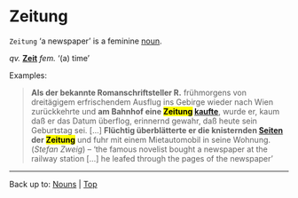 # Zeitung

`Zeitung` ‘a newspaper’ is a feminine [noun](../../index.md). 

*qv.* **[Zeit](Zeit.md)** *fem.* ‘(a) time’

Examples:

> **Als der bekannte Romanschriftsteller R.** frühmorgens von dreitägigem erfrischendem Ausflug ins Gebirge wieder nach Wien zurückkehrte und **am Bahnhof eine <mark>Zeitung</mark> [kaufte](../../../verbs/k/ka/kaufen.md)**, wurde er, kaum daß er das Datum überflog, erinnernd gewahr, daß heute sein Geburtstag sei. [...] **Flüchtig überblätterte er die knisternden [Seiten](../../s/se/Seite.md) der <mark>Zeitung</mark>** und fuhr mit einem Mietautomobil in seine Wohnung. (*Stefan Zweig*) – ‘the famous novelist bought a newspaper at the railway station [...] he leafed through the pages of the newspaper’

----

Back up to: [Nouns](../../index.md) | [Top](../../../index.md)
